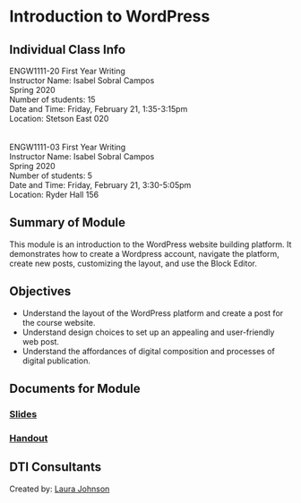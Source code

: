 # Introduction to WordPress

## Individual Class Info
ENGW1111-20 First Year Writing
<br>
Instructor Name: Isabel Sobral Campos
<br>
Spring 2020
<br>
Number of students: 15
<br>
Date and Time: Friday, February 21, 1:35-3:15pm
<br>
Location: Stetson East 020<br>
<br>
<br>
ENGW1111-03 First Year Writing
<br>
Instructor Name: Isabel Sobral Campos
<br>
Spring 2020
<br>
Number of students: 5
<br>
Date and Time: Friday, February 21, 3:30-5:05pm
<br>
Location: Ryder Hall 156<br>

## Summary of Module
This module is an introduction to the WordPress website building platform. It demonstrates how to create a Wordpress account, navigate the platform, create new posts, customizing the layout, and use the Block Editor.

## Objectives
- Understand the layout of the WordPress platform and create a post for the course website.
- Understand design choices to set up an appealing and user-friendly web post.
- Understand the affordances of digital composition and processes of digital publication.

## Documents for Module

### [Slides](https://github.com/NULabNortheastern/digitalassignmentshowcase/blob/master/website-building/sp20-sobralcampos-engw1111-wordpress/slides.pdf)

### [Handout](https://github.com/NULabNortheastern/digitalassignmentshowcase/blob/master/website-building/sp20-sobralcampos-engw1111-wordpress/wordpress_handout.pdf)

## DTI Consultants
Created by:
[Laura Johnson](johnson.lau@husky.neu.edu)